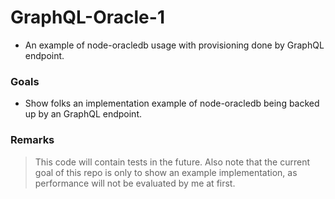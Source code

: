 # GraphQL-Oracle-1
- An example of node-oracledb usage with provisioning done by GraphQL endpoint.

### Goals
- Show folks an implementation example of node-oracledb being backed up by an GraphQL endpoint.

### Remarks

> This code will contain tests in the future. Also note that the current goal of this repo is only to show an example implementation, as performance will not be evaluated by me at first.
